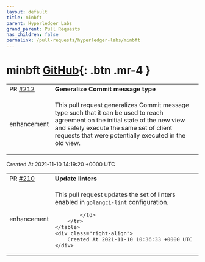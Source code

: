 ```yaml
---
layout: default
title: minbft
parent: Hyperledger Labs
grand_parent: Pull Requests
has_children: false
permalink: /pull-requests/hyperledger-labs/minbft
---
```


# minbft <span class="fs-3 right-align">[GitHub](https://github.com/hyperledger-labs/minbft){: .btn .mr-4 }</span>


<div>
    <table>
        <tr>
            <td>
                PR <a href="https://github.com/hyperledger-labs/minbft/pull/212" class=".btn">#212</a>
            </td>
            <td>
                <b>
                    Generalize Commit message type
                </b>
            </td>
        </tr>
        <tr>
            <td>
                <span class="chip">enhancement</span>
            </td>
            <td>
                
<!-- NOTE: Please check the contribution guideline before submitting -->

<!-- describe the purpose of the pull request, as well as its benefits
     and possible concerns related to the proposed changes -->
This pull request generalizes Commit message type such that it can be used to reach agreement on the initial state of the new view and safely execute the same set of client requests that were potentially executed in the old view.
            </td>
        </tr>
    </table>
    <div class="right-align">
        Created At 2021-11-10 14:19:20 +0000 UTC
    </div>
</div>

<div>
    <table>
        <tr>
            <td>
                PR <a href="https://github.com/hyperledger-labs/minbft/pull/210" class=".btn">#210</a>
            </td>
            <td>
                <b>
                    Update linters
                </b>
            </td>
        </tr>
        <tr>
            <td>
                <span class="chip">enhancement</span>
            </td>
            <td>
                <!-- NOTE: Please check the contribution guideline before submitting -->

<!-- describe the purpose of the pull request, as well as its benefits
     and possible concerns related to the proposed changes -->
This pull request updates the set of linters enabled in `golangci-lint` configuration.

            </td>
        </tr>
    </table>
    <div class="right-align">
        Created At 2021-11-10 10:36:33 +0000 UTC
    </div>
</div>

